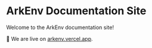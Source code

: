 # ArkEnv Documentation Site

Welcome to the ArkEnv documentation site!

:rocket: We are live on [arkenv.vercel.app](https://arkenv.vercel.app/docs).
